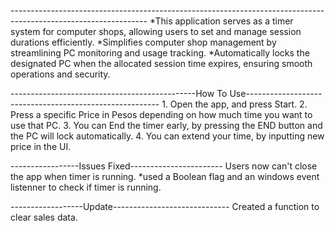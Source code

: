 ---------------------------------------------------------------------------------------------------------------- *This application serves as a timer system for computer shops, allowing users to set and manage session durations efficiently. *Simplifies computer shop management by streamlining PC monitoring and usage tracking. *Automatically locks the designated PC when the allocated session time expires, ensuring smooth operations and security.

----------------------------------------------How To Use-------------------------------------------------------- 1. Open the app, and press Start. 2. Press a specific Price in Pesos depending on how much time you want to use that PC. 3. You can End the timer early, by pressing the END button and the PC will lock automatically. 4. You can extend your time, by inputting new price in the UI.

-----------------Issues Fixed----------------------- Users now can't close the app when timer is running. *used a Boolean flag and an windows event listenner to check if timer is running.

------------------Update-----------------------------
Created a function to clear sales data.
